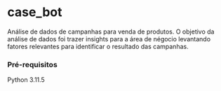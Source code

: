 # case_bot

Análise de dados de campanhas para venda de produtos.
O objetivo da análise de dados foi trazer insights para a área de négocio levantando fatores relevantes para identificar o resultado das campanhas.

### Pré-requisitos

Python 3.11.5

